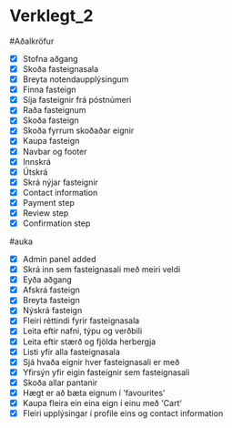 # Verklegt_2

#Aðalkröfur

- [x] Stofna aðgang
- [x] Skoða fasteignasala
- [x] Breyta notendaupplýsingum
- [x] Finna fasteign
- [x] Síja fasteignir frá póstnúmeri
- [x] Raða fasteignum
- [x] Skoða fasteign
- [x] Skoða fyrrum skoðaðar eignir
- [x] Kaupa fasteign
- [x] Navbar og footer
- [x] Innskrá
- [x] Útskrá
- [x] Skrá nýjar fasteignir
- [x] Contact information
- [x] Payment step
- [x] Review step
- [x] Confirmation step

#auka

- [x] Admin panel added
- [x] Skrá inn sem fasteignasali með meiri veldi
- [x] Eyða aðgang
- [x] Afskrá fasteign
- [x] Breyta fasteign
- [x] Nýskrá fasteign
- [x] Fleiri réttindi fyrir fasteignasala
- [x] Leita eftir nafni, týpu og verðbili
- [x] Leita eftir stærð og fjölda herbergja
- [x] Listi yfir alla fasteignasala
- [x] Sjá hvaða eignir hver fasteignasali er með
- [x] Yfirsýn yfir eigin fasteignir sem fasteignasali
- [x] Skoða allar pantanir
- [x] Hægt er að bæta eignum í 'favourites'
- [x] Kaupa fleira ein eina eign í einu með 'Cart'
- [x] Fleiri upplýsingar í profile eins og contact information
